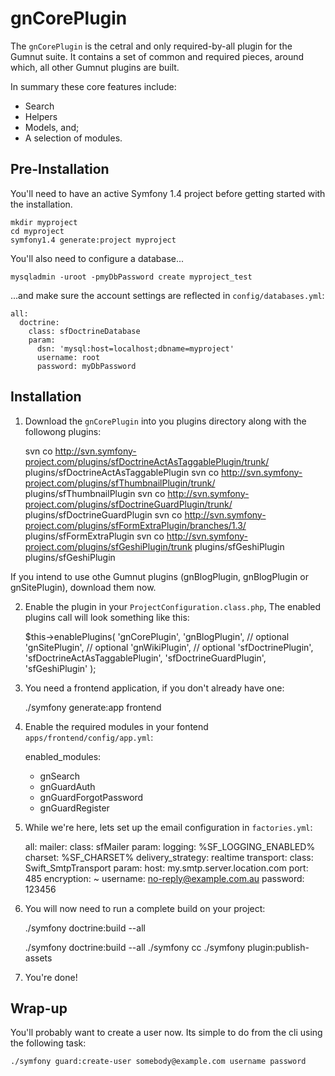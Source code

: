 # gnCorePlugin

The `gnCorePlugin` is the cetral and only required-by-all plugin for the Gumnut suite. It contains a set of common and required pieces, around which, all other Gumnut plugins are built.

In summary these core features include:

 * Search
 * Helpers
 * Models, and;
 * A selection of modules.

## Pre-Installation

You'll need to have an active Symfony 1.4 project before getting started with the installation.

    mkdir myproject
    cd myproject
    symfony1.4 generate:project myproject

You'll also need to configure a database...

    mysqladmin -uroot -pmyDbPassword create myproject_test

...and make sure the account settings are reflected in `config/databases.yml`:

    all:
      doctrine:
        class: sfDoctrineDatabase
        param:
          dsn: 'mysql:host=localhost;dbname=myproject'
          username: root
          password: myDbPassword

## Installation

1. Download the `gnCorePlugin` into you plugins directory along with the followong plugins:

    svn co http://svn.symfony-project.com/plugins/sfDoctrineActAsTaggablePlugin/trunk/ plugins/sfDoctrineActAsTaggablePlugin
    svn co http://svn.symfony-project.com/plugins/sfThumbnailPlugin/trunk/ plugins/sfThumbnailPlugin
    svn co http://svn.symfony-project.com/plugins/sfDoctrineGuardPlugin/trunk/ plugins/sfDoctrineGuardPlugin
    svn co http://svn.symfony-project.com/plugins/sfFormExtraPlugin/branches/1.3/ plugins/sfFormExtraPlugin
    svn co http://svn.symfony-project.com/plugins/sfGeshiPlugin/trunk plugins/sfGeshiPlugin plugins/sfGeshiPlugin

If you intend to use othe Gumnut plugins (gnBlogPlugin, gnBlogPlugin or gnSitePlugin), download them now.

2. Enable the plugin in your `ProjectConfiguration.class.php`, The enabled plugins call will look something like this:

    $this->enablePlugins(
      'gnCorePlugin',
      'gnBlogPlugin',     // optional
      'gnSitePlugin',     // optional
      'gnWikiPlugin',     // optional
      'sfDoctrinePlugin',
      'sfDoctrineActAsTaggablePlugin',
      'sfDoctrineGuardPlugin',
      'sfGeshiPlugin'
    );

3. You need a frontend application, if you don't already have one:

    ./symfony generate:app frontend

4. Enable the required modules in your fontend `apps/frontend/config/app.yml`:

    enabled_modules:
      - gnSearch
      - gnGuardAuth
      - gnGuardForgotPassword
      - gnGuardRegister

5. While we're here, lets set up the email configuration in `factories.yml`:

    all:
      mailer:
        class: sfMailer
        param:
          logging:           %SF_LOGGING_ENABLED%
          charset:           %SF_CHARSET%
          delivery_strategy: realtime
          transport:
            class: Swift_SmtpTransport
            param:
              host:       my.smtp.server.location.com
              port:       485
              encryption: ~
              username:   no-reply@example.com.au
              password:   123456

6. You will now need to run a complete build on your project:

    ./symfony doctrine:build --all

    ./symfony doctrine:build --all
    ./symfony cc
    ./symfony plugin:publish-assets 

7. You're done!

## Wrap-up

You'll probably want to create a user now. Its simple to do from the cli using the following task:

    ./symfony guard:create-user somebody@example.com username password

